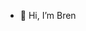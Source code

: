 - 👋 Hi, I’m Bren

<!---
bgillieron/bgillieron is a ✨ special ✨ repository because its `README.md` (this file) appears on your GitHub profile.
You can click the Preview link to take a look at your changes.
--->
